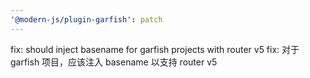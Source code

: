 ```yaml
---
'@modern-js/plugin-garfish': patch
---
```


fix: should inject basename for garfish projects with router v5
fix: 对于 garfish 项目，应该注入 basename 以支持 router v5
